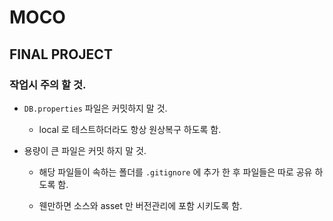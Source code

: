 # MOCO 

## FINAL PROJECT


### 작업시 주의 할 것.

- `DB.properties` 파일은 커밋하지 말 것.
  
  - local 로 테스트하더라도 항상 원상복구 하도록 함.

- 용량이 큰 파일은 커밋 하지 말 것.
  
  - 해당 파일들이 속하는 폴더를 `.gitignore` 에 추가 한 후 파일들은 따로 공유 하도록 함.
  
  - 웬만하면 소스와 asset 만 버전관리에 포함 시키도록 함.
